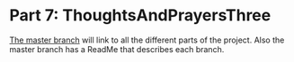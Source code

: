 # Part 7: ThoughtsAndPrayersThree

[The master branch](https://github.com/andrewchungxam/ThoughtsAndPrayersThree) will link to all the different parts of the project. Also the master branch has a ReadMe that describes each branch.
